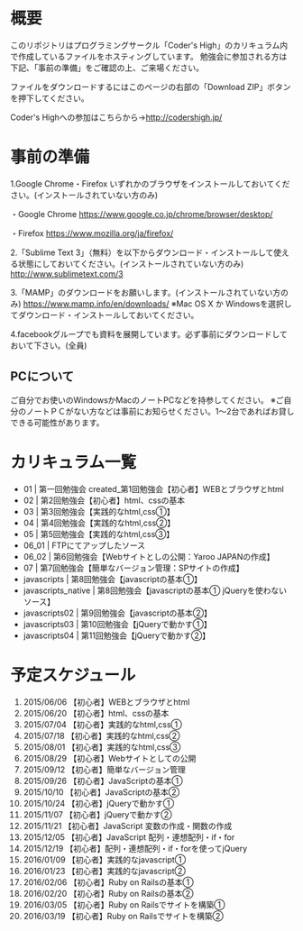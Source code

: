 # 概要
このリポジトリはプログラミングサークル「Coder's High」のカリキュラム内で作成しているファイルをホスティングしています。
勉強会に参加される方は下記、「事前の準備」をご確認の上、ご来場ください。

ファイルをダウンロードするにはこのページの右部の「Download ZIP」ボタンを押下してください。

Coder's Highへの参加はこちらから→http://codershigh.jp/

# 事前の準備
1.Google Chrome・Firefox いずれかのブラウザをインストールしておいてください。(インストールされていない方のみ)

・Google Chrome
	 https://www.google.co.jp/chrome/browser/desktop/
	 
・Firefox 
	 https://www.mozilla.org/ja/firefox/

2.「Sublime Text 3」（無料）を以下からダウンロード・インストールして使える状態にしておいてください。(インストールされていない方のみ)
http://www.sublimetext.com/3

3.「MAMP」のダウンロードをお願いします。(インストールされていない方のみ)
https://www.mamp.info/en/downloads/
  ※Mac OS X か Windowsを選択してダウンロード・インストールしておいてください。

4.facebookグループでも資料を展開しています。必ず事前にダウンロードしておいて下さい。(全員)

## PCについて
ご自分でお使いのWindowsかMacのノートPCなどを持参してください。
※ご自分のノートＰＣがない方などは事前にお知らせください。1～2台であればお貸しできる可能性があります。

# カリキュラム一覧

- 01 | 第一回勉強会 created_第1回勉強会【初心者】WEBとブラウザとhtml
- 02 | 第2回勉強会【初心者】html、cssの基本
- 03 | 第3回勉強会【実践的なhtml,css①】
- 04 | 第4回勉強会【実践的なhtml,css②】
- 05 | 第5回勉強会【実践的なhtml,css③】
- 06_01 | FTPにてアップしたソース
- 06_02 | 第6回勉強会【Webサイトとしの公開：Yaroo JAPANの作成】
- 07 | 第7回勉強会【簡単なバージョン管理：SPサイトの作成】
- javascripts | 第8回勉強会【javascriptの基本①】
- javascripts_native | 第8回勉強会【javascriptの基本① jQueryを使わないソース】
- javascripts02 | 第9回勉強会【javascriptの基本②】
- javascripts03 | 第10回勉強会【jQueryで動かす①】
- javascripts04 | 第11回勉強会【jQueryで動かす②】

# 予定スケジュール
1. 2015/06/06 【初心者】WEBとブラウザとhtml	
2. 2015/06/20 【初心者】html、cssの基本
3. 2015/07/04 【初心者】実践的なhtml,css①
4. 2015/07/18 【初心者】実践的なhtml,css②			
5. 2015/08/01 【初心者】実践的なhtml,css③
6. 2015/08/29 【初心者】Webサイトとしての公開
7. 2015/09/12 【初心者】簡単なバージョン管理
8. 2015/09/26 【初心者】JavaScriptの基本①
9. 2015/10/10 【初心者】JavaScriptの基本②			
10. 2015/10/24 【初心者】jQueryで動かす①				
11. 2015/11/07 【初心者】jQueryで動かす②				
12. 2015/11/21 【初心者】JavaScript 変数の作成・関数の作成
13. 2015/12/05 【初心者】JavaScript 配列・連想配列・if・for		
14. 2015/12/19 【初心者】配列・連想配列・if・forを使ってjQuery
15. 2016/01/09 【初心者】実践的なjavascript①
16. 2016/01/23 【初心者】実践的なjavascript②			
17. 2016/02/06 【初心者】Ruby on Railsの基本①				
18. 2016/02/20 【初心者】Ruby on Railsの基本②				
19. 2016/03/05 【初心者】Ruby on Railsでサイトを構築①
20. 2016/03/19 【初心者】Ruby on Railsでサイトを構築②

			
				
				
	
				
				
				
				
	


				
		
				
				
	


				
				
